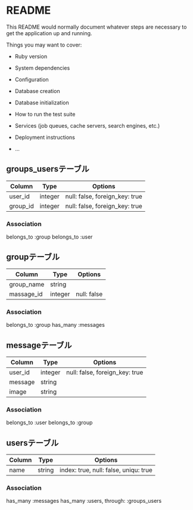 # README

This README would normally document whatever steps are necessary to get the
application up and running.

Things you may want to cover:

* Ruby version

* System dependencies

* Configuration

* Database creation

* Database initialization

* How to run the test suite

* Services (job queues, cache servers, search engines, etc.)

* Deployment instructions

* ...

## groups_usersテーブル

|Column|Type|Options|
|------|----|-------|
|user_id|integer|null: false, foreign_key: true|
|group_id|integer|null: false, foreign_key: true|

### Association
belongs_to :group
belongs_to :user

## groupテーブル

|Column|Type|Options|
|------|----|-------|
|group_name|string|
|massage_id|integer|null: false|

### Association
belongs_to :group
has_many :messages

## messageテーブル
|Column|Type|Options|
|------|----|-------|
|user_id|integer|null: false, foreign_key: true|
|message|string|
|image|string|

### Association
belongs_to :user
belongs_to :group

## usersテーブル
|Column|Type|Options|
|------|----|-------|
|name|string|index: true, null: false, uniqu: true|

### Association
has_many :messages
has_many :users, through: :groups_users
